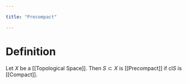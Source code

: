 ```yaml
---

title: "Precompact"

---
```

# Definition
Let $X$ be a [[Topological Space]]. Then $S \subset X$ is [[Precompact]] if $\text{cl}S$ is [[Compact]].